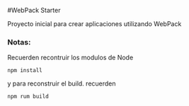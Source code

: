 #WebPack Starter

Proyecto inicial para crear aplicaciones utilizando WebPack

### Notas:

Recuerden recontruir los modulos de Node
```
npm install
```

y para reconstruir el build. recuerden

```
npm rum build
```



